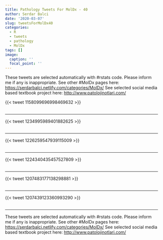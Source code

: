```yaml
---
title: Pathology Tweets For MolDx - 40
author: Serdar Balci
date: '2020-03-07'
slug: tweetsForMolDx40
categories:
  - R
  - tweets
  - pathology
  - MolDx
tags: []
image:
  caption: ''
  focal_point: ''
---
```



These tweets are selected automatically with #rstats code. Please inform me if any is inappropriate.
See other #MolDx pages here: https://serdarbalci.netlify.com/categories/MolDx/ 
See selected social media based textbook project here: http://www.patolojinotlari.com/

{{< tweet 1158099696998469632 >}}
<br>
<br>
<hr>
{{< tweet 1234995989401882625 >}}
<br>
<br>
<hr>
{{< tweet 1226259547939115009 >}}
<br>
<br>
<hr>
{{< tweet 1224340435457527809 >}}
<br>
<br>
<hr>
{{< tweet 1207483177138298881 >}}
<br>
<br>
<hr>
{{< tweet 1207439123360993290 >}}
<br>
<br>
<hr>


These tweets are selected automatically with #rstats code. Please inform me if any is inappropriate.
See other #MolDx pages here: https://serdarbalci.netlify.com/categories/MolDx/ 
See selected social media based textbook project here: http://www.patolojinotlari.com/
